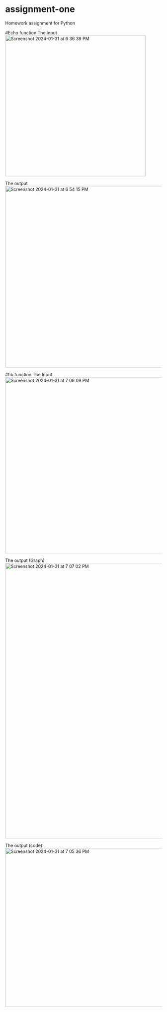 # assignment-one
Homework assignment for Python

#Echo function
The input
<img width="452" alt="Screenshot 2024-01-31 at 6 36 39 PM" src="https://github.com/arjoseven/assignment-one/assets/158103825/05297f5a-fb6d-4f3e-9c1d-f4019b5c2a9f">

The output
<img width="582" alt="Screenshot 2024-01-31 at 6 54 15 PM" src="https://github.com/arjoseven/assignment-one/assets/158103825/a6fe684f-8dea-4f8b-84ed-11ef42983f16">

#fib function
The Input
<img width="565" alt="Screenshot 2024-01-31 at 7 06 09 PM" src="https://github.com/arjoseven/assignment-one/assets/158103825/96615215-8b50-43c8-8aa2-784fb8287be7">

The output (Graph)
<img width="883" alt="Screenshot 2024-01-31 at 7 07 02 PM" src="https://github.com/arjoseven/assignment-one/assets/158103825/fa80dca2-6db8-440f-b2f2-63e107414db5">


The output (code)
<img width="509" alt="Screenshot 2024-01-31 at 7 05 36 PM" src="https://github.com/arjoseven/assignment-one/assets/158103825/b288647a-3cac-4d41-bce6-7c091e2d4f50">
